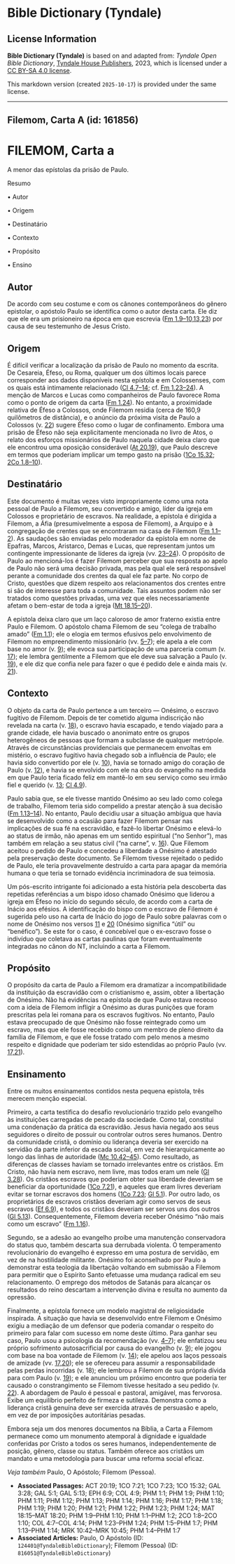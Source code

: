 # Bible Dictionary (Tyndale)

## License Information

**Bible Dictionary (Tyndale)** is based on and adapted from: _Tyndale Open Bible Dictionary_, [Tyndale House Publishers](https://tyndaleopenresources.com/), 2023, which is licensed under a [CC BY-SA 4.0 license](https://creativecommons.org/licenses/by-sa/4.0/legalcode.en).

This markdown version (created `2025-10-17`) is provided under the same license.



--------------------------------

## Filemom, Carta A (id: 161856)

FILEMOM, Carta a
================

A menor das epístolas da prisão de Paulo.

Resumo

• Autor

• Origem

• Destinatário

• Contexto

• Propósito

• Ensino

Autor
-----

De acordo com seu costume e com os cânones contemporâneos do gênero epistolar, o apóstolo Paulo se identifica como o autor desta carta. Ele diz que ele era um prisioneiro na época em que escrevia ([Fm 1\.9–10,13,23](https://ref.ly/Phlm1:9-Phlm1:10)) por causa de seu testemunho de Jesus Cristo.

Origem
------

É difícil verificar a localização da prisão de Paulo no momento da escrita. De Cesareia, Éfeso, ou Roma, qualquer um dos últimos locais parece corresponder aos dados disponíveis nesta epístola e em Colossenses, com os quais está intimamente relacionado ([Cl 4\.7–14](https://ref.ly/Col4:7-Col4:14); cf. [Fm 1\.23–24](https://ref.ly/Phlm1:23-Phlm1:24)). A menção de Marcos e Lucas como companheiros de Paulo favorece Roma como o ponto de origem da carta ([Fm 1\.24](https://ref.ly/Phlm1:24)). No entanto, a proximidade relativa de Éfeso a Colossos, onde Filemom residia (cerca de 160,9 quilômetros de distância), e o anúncio da próxima visita de Paulo a Colossos (v. [22](https://ref.ly/Phlm1:22)) sugere Éfeso como o lugar de confinamento. Embora uma prisão de Éfeso não seja explicitamente mencionada no livro de Atos, o relato dos esforços missionários de Paulo naquela cidade deixa claro que ele encontrou uma oposição considerável ([At 20\.19](https://ref.ly/Acts20:19)), que Paulo descreve em termos que poderiam implicar um tempo gasto na prisão ([1Co 15\.32](https://ref.ly/1Cor15:32); [2Co 1\.8–10](https://ref.ly/2Cor1:8-2Cor1:10)).

Destinatário
------------

Este documento é muitas vezes visto impropriamente como uma nota pessoal de Paulo a Filemom, seu convertido e amigo, líder da igreja em Colossos e proprietário de escravos. Na realidade, a epístola é dirigida a Filemom, a Áfia (presumivelmente a esposa de Filemom), a Arquipo e à congregação de crentes que se encontraram na casa de Filemom ([Fm 1\.1–2](https://ref.ly/Phlm1:1-Phlm1:2)). As saudações são enviadas pelo moderador da epístola em nome de Epafras, Marcos, Aristarco, Demas e Lucas, que representam juntos um contingente impressionante de líderes da igreja (vv. [23–24](https://ref.ly/Phlm1:23-Phlm1:24)). O propósito de Paulo ao mencioná\-los é fazer Filemom perceber que sua resposta ao apelo de Paulo não será uma decisão privada, mas pela qual ele será responsável perante a comunidade dos crentes da qual ele faz parte. No corpo de Cristo, questões que dizem respeito aos relacionamentos dos crentes entre si são de interesse para toda a comunidade. Tais assuntos podem não ser tratados como questões privadas, uma vez que eles necessariamente afetam o bem\-estar de toda a igreja ([Mt 18\.15–20](https://ref.ly/Matt18:15-Matt18:20)).

A epístola deixa claro que um laço caloroso de amor fraterno existia entre Paulo e Filemom. O apóstolo chama Filemom de seu “colega de trabalho amado” ([Fm 1\.1](https://ref.ly/Phlm1:1)); ele o elogia em termos efusivos pelo envolvimento de Filemom no empreendimento missionário (vv. [5–7](https://ref.ly/Phlm1:5-Phlm1:7)); ele apela a ele com base no amor (v. [9](https://ref.ly/Phlm1:9)); ele evoca sua participação de uma parceria comum (v. [17](https://ref.ly/Phlm1:17)); ele lembra gentilmente a Filemom que ele deve sua salvação a Paulo (v. [19](https://ref.ly/Phlm1:19)), e ele diz que confia nele para fazer o que é pedido dele e ainda mais (v. [21](https://ref.ly/Phlm1:21)).

Contexto
--------

O objeto da carta de Paulo pertence a um terceiro — Onésimo, o escravo fugitivo de Filemom. Depois de ter cometido alguma indiscrição não revelada na carta (v. [18](https://ref.ly/Phlm1:18)), o escravo havia escapado, e tendo viajado para a grande cidade, ele havia buscado o anonimato entre os grupos heterogêneos de pessoas que formam a subclasse de qualquer metrópole. Através de circunstâncias providenciais que permanecem envoltas em mistério, o escravo fugitivo havia chegado sob a influência de Paulo; ele havia sido convertido por ele (v. [10](https://ref.ly/Phlm1:10)), havia se tornado amigo do coração de Paulo (v. [12](https://ref.ly/Phlm1:12)), e havia se envolvido com ele na obra do evangelho na medida em que Paulo teria ficado feliz em mantê\-lo em seu serviço como seu irmão fiel e querido (v. [13](https://ref.ly/Phlm1:13); [Cl 4\.9](https://ref.ly/Col4:9)).

Paulo sabia que, se ele tivesse mantido Onésimo ao seu lado como colega de trabalho, Filemom teria sido compelido a prestar atenção à sua decisão ([Fm 1\.13–14](https://ref.ly/Phlm1:13-Phlm1:14)). No entanto, Paulo decidiu usar a situação ambígua que havia se desenvolvido como a ocasião para fazer Filemom pensar nas implicações de sua fé na escravidão, e fazê\-lo libertar Onésimo e elevá\-lo ao status de irmão, não apenas em um sentido espiritual (“no Senhor”), mas também em relação a seu status civil (“na carne”, v. [16](https://ref.ly/Phlm1:16)). Que Filemom aceitou o pedido de Paulo e concedeu a liberdade a Onésimo é atestado pela preservação deste documento. Se Filemom tivesse rejeitado o pedido de Paulo, ele teria provavelmente destruído a carta para apagar da memória humana o que teria se tornado evidência incriminadora de sua teimosia.

Um pós\-escrito intrigante foi adicionado a esta história pela descoberta das repetidas referências a um bispo idoso chamado Onésimo que liderou a igreja em Éfeso no início do segundo século, de acordo com a carta de Inácio aos efésios. A identificação do bispo com o escravo de Filemom é sugerida pelo uso na carta de Inácio do jogo de Paulo sobre palavras com o nome de Onésimo nos versos [11](https://ref.ly/Phlm1:11) e [20](https://ref.ly/Phlm1:20) (Onésimo significa “útil” ou “benéfico”). Se este for o caso, é concebível que o ex\-escravo fosse o indivíduo que coletava as cartas paulinas que foram eventualmente integradas no cânon do NT, incluindo a carta a Filemom.

Propósito
---------

O propósito da carta de Paulo a Filemom era dramatizar a incompatibilidade da instituição da escravidão com o cristianismo e, assim, obter a libertação de Onésimo. Não há evidências na epístola de que Paulo estava receoso com a ideia de Filemom infligir a Onésimo as duras punições que foram prescritas pela lei romana para os escravos fugitivos. No entanto, Paulo estava preocupado de que Onésimo não fosse reintegrado como um escravo, mas que ele fosse recebido como um membro de pleno direito da família de Filemom, e que ele fosse tratado com pelo menos a mesmo respeito e dignidade que poderiam ter sido estendidas ao próprio Paulo (vv. [17,21](https://ref.ly/Phlm1:17)).

Ensinamento
-----------

Entre os muitos ensinamentos contidos nesta pequena epístola, três merecem menção especial.

Primeiro, a carta testifica do desafio revolucionário trazido pelo evangelho às instituições carregadas de pecado da sociedade. Como tal, constitui uma condenação da prática da escravidão. Jesus havia negado aos seus seguidores o direito de possuir ou controlar outros seres humanos. Dentro da comunidade cristã, o domínio ou liderança deveria ser exercido na servidão da parte inferior da escada social, em vez de hierarquicamente ao longo das linhas de autoridade ([Mc 10\.42–45](https://ref.ly/Mark10:42-Mark10:45)). Como resultado, as diferenças de classes haviam se tornado irrelevantes entre os cristãos. Em Cristo, não havia nem escravo, nem livre, mas todos eram um nele ([Gl 3\.28](https://ref.ly/Gal3:28)). Os cristãos escravos que poderiam obter sua liberdade deveriam se beneficiar da oportunidade ([1Co 7\.21](https://ref.ly/1Cor7:21)), e aqueles que eram livres deveriam evitar se tornar escravos dos homens ([1Co 7\.23](https://ref.ly/1Cor7:23); [Gl 5\.1](https://ref.ly/Gal5:1)). Por outro lado, os proprietários de escravos cristãos deveriam agir como servos de seus escravos ([Ef 6\.9](https://ref.ly/Eph6:9)), e todos os cristãos deveriam ser servos uns dos outros ([Gl 5\.13](https://ref.ly/Gal5:13)). Consequentemente, Filemom deveria receber Onésimo “não mais como um escravo” ([Fm 1\.16](https://ref.ly/Phlm1:16)).

Segundo, se a adesão ao evangelho proíbe uma manutenção conservadora do status quo, também descarta sua derrubada violenta. O temperamento revolucionário do evangelho é expresso em uma postura de servidão, em vez de na hostilidade militante. Onésimo foi aconselhado por Paulo a demonstrar esta teologia da libertação voltando em submissão a Filemom para permitir que o Espírito Santo efetuasse uma mudança radical em seu relacionamento. O emprego dos métodos de Satanás para alcançar os resultados do reino descartam a intervenção divina e resulta no aumento da opressão.

Finalmente, a epístola fornece um modelo magistral de religiosidade inspirada. A situação que havia se desenvolvido entre Filemom e Onésimo exigiu a mediação de um defensor que poderia comandar o respeito do primeiro para falar com sucesso em nome deste último. Para ganhar seu caso, Paulo usou a psicologia da recomendação (vv. [4–7](https://ref.ly/Phlm1:4-Phlm1:7)); ele enfatizou seu próprio sofrimento autosacrificial por causa do evangelho (v. [9](https://ref.ly/Phlm1:9)); ele jogou com base na boa vontade de Filemom (v. [14](https://ref.ly/Phlm1:14)); ele apelou aos laços pessoais de amizade (vv. [17,20](https://ref.ly/Phlm1:17)); ele se ofereceu para assumir a responsabilidade pelas perdas incorridas (v. 18\); ele lembrou a Filemom de sua própria dívida para com Paulo (v. [19](https://ref.ly/Phlm1:19)); e ele anunciou um próximo encontro que poderia ter causado o constrangimento se Filemom tivesse hesitado a seu pedido (v. [22](https://ref.ly/Phlm1:22)). A abordagem de Paulo é pessoal e pastoral, amigável, mas fervorosa. Exibe um equilíbrio perfeito de firmeza e sutileza. Demonstra como a liderança cristã genuína deve ser exercida através de persuasão e apelo, em vez de por imposições autoritárias pesadas.

Embora seja um dos menores documentos na Bíblia, a Carta a Filemom permanece como um monumento atemporal à dignidade e igualdade conferidas por Cristo a todos os seres humanos, independentemente de posição, gênero, classe ou status. Também oferece aos cristãos um mandato e uma metodologia para buscar uma reforma social eficaz.

*Veja também* Paulo, O Apóstolo; Filemom (Pessoa).

* **Associated Passages:** ACT 20:19; 1CO 7:21; 1CO 7:23; 1CO 15:32; GAL 3:28; GAL 5:1; GAL 5:13; EPH 6:9; COL 4:9; PHM 1:1; PHM 1:9; PHM 1:10; PHM 1:11; PHM 1:12; PHM 1:13; PHM 1:14; PHM 1:16; PHM 1:17; PHM 1:18; PHM 1:19; PHM 1:20; PHM 1:21; PHM 1:22; PHM 1:23; PHM 1:24; MAT 18:15–MAT 18:20; PHM 1:9–PHM 1:10; PHM 1:1–PHM 1:2; 2CO 1:8–2CO 1:10; COL 4:7–COL 4:14; PHM 1:23–PHM 1:24; PHM 1:5–PHM 1:7; PHM 1:13–PHM 1:14; MRK 10:42–MRK 10:45; PHM 1:4–PHM 1:7
* **Associated Articles:** Paulo, O Apóstolo (ID: `124401@TyndaleBibleDictionary`); Filemom (Pessoa) (ID: `816051@TyndaleBibleDictionary`)

